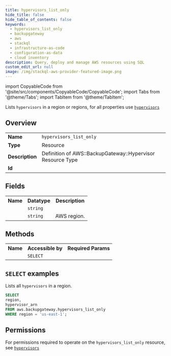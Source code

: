 ```yaml
---
title: hypervisors_list_only
hide_title: false
hide_table_of_contents: false
keywords:
  - hypervisors_list_only
  - backupgateway
  - aws
  - stackql
  - infrastructure-as-code
  - configuration-as-data
  - cloud inventory
description: Query, deploy and manage AWS resources using SQL
custom_edit_url: null
image: /img/stackql-aws-provider-featured-image.png
---
```


import CopyableCode from '@site/src/components/CopyableCode/CopyableCode';
import Tabs from '@theme/Tabs';
import TabItem from '@theme/TabItem';

Lists <code>hypervisors</code> in a region or regions, for all properties use <a href="/services/serviceName/hypervisors/"><code>hypervisors</code></a>

## Overview
<table>
<tbody>
<tr><td><b>Name</b></td><td><code>hypervisors_list_only</code></td></tr>
<tr><td><b>Type</b></td><td>Resource</td></tr>
<tr><td><b>Description</b></td><td>Definition of AWS::BackupGateway::Hypervisor Resource Type</td></tr>
<tr><td><b>Id</b></td><td><CopyableCode code="aws.backupgateway.hypervisors_list_only" /></td></tr>
</tbody>
</table>

## Fields
<table>
<tbody>
<tr><th>Name</th><th>Datatype</th><th>Description</th></tr><tr><td><CopyableCode code="hypervisor_arn" /></td><td><code>string</code></td><td></td></tr>
<tr><td><CopyableCode code="region" /></td><td><code>string</code></td><td>AWS region.</td></tr>
</tbody>
</table>

## Methods

<table>
<tbody>
  <tr>
    <th>Name</th>
    <th>Accessible by</th>
    <th>Required Params</th>
  </tr>
  <tr>
    <td><CopyableCode code="list_resources" /></td>
    <td><code>SELECT</code></td>
    <td><CopyableCode code="region" /></td>
  </tr>
</tbody>
</table>

## `SELECT` examples
Lists all <code>hypervisors</code> in a region.
```sql
SELECT
region,
hypervisor_arn
FROM aws.backupgateway.hypervisors_list_only
WHERE region = 'us-east-1';
```


## Permissions

For permissions required to operate on the <code>hypervisors_list_only</code> resource, see <a href="/services/backupgateway/hypervisors/#permissions"><code>hypervisors</code></a>

